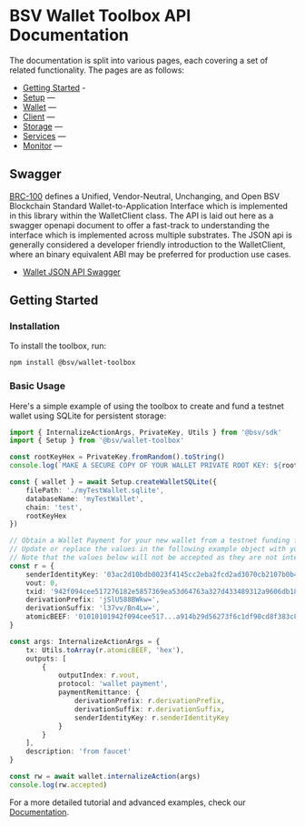 # BSV Wallet Toolbox API Documentation

The documentation is split into various pages, each covering a set of related functionality. The pages are as follows:

- [Getting Started](#getting-started) -
- [Setup](./setup.md) —
- [Wallet](./wallet.md) —
- [Client](./client.md) —
- [Storage](./storage.md) —
- [Services](./services.md) —
- [Monitor](./monitor.md) —

## Swagger

[BRC-100](https://brc.dev/100) defines a Unified, Vendor-Neutral, Unchanging, and Open BSV Blockchain Standard Wallet-to-Application Interface which is implemented in this library within the WalletClient class. The API is laid out here as a swagger openapi document to offer a fast-track to understanding the interface which is implemented across multiple substrates. The JSON api is generally considered a developer friendly introduction to the WalletClient, where an binary equivalent ABI may be preferred for production use cases.

- [Wallet JSON API Swagger](https://bitcoin-sv.github.io/ts-sdk/swagger)

## Getting Started

### Installation

To install the toolbox, run:

```bash
npm install @bsv/wallet-toolbox
```

### Basic Usage

Here's a simple example of using the toolbox to create and fund a testnet wallet using SQLite for persistent storage:

```ts
import { InternalizeActionArgs, PrivateKey, Utils } from '@bsv/sdk'
import { Setup } from '@bsv/wallet-toolbox'

const rootKeyHex = PrivateKey.fromRandom().toString()
console.log(`MAKE A SECURE COPY OF YOUR WALLET PRIVATE ROOT KEY: ${rootKeyHex}`)

const { wallet } = await Setup.createWalletSQLite({
    filePath: './myTestWallet.sqlite',
    databaseName: 'myTestWallet',
    chain: 'test',
    rootKeyHex
})

// Obtain a Wallet Payment for your new wallet from a testnet funding faucet.
// Update or replace the values in the following example object with your actual funding payment.
// Note that the values below will not be accepted as they are not intended for your new wallet.
const r = {
    senderIdentityKey: '03ac2d10bdb0023f4145cc2eba2fcd2ad3070cb2107b0b48170c46a9440e4cc3fe',
    vout: 0,
    txid: '942f094cee517276182e5857369ea53d64763a327d433489312a9606db188dfb',
    derivationPrefix: 'jSlU588BWkw=',
    derivationSuffix: 'l37vv/Bn4Lw=',
    atomicBEEF: '01010101942f094cee517...a914b29d56273f6c1df90cd8f383c8117680f2bdd05188ac00000000'
}

const args: InternalizeActionArgs = {
    tx: Utils.toArray(r.atomicBEEF, 'hex'),
    outputs: [
        {
            outputIndex: r.vout,
            protocol: 'wallet payment',
            paymentRemittance: {
                derivationPrefix: r.derivationPrefix,
                derivationSuffix: r.derivationSuffix,
                senderIdentityKey: r.senderIdentityKey
            }
        }
    ],
    description: 'from faucet'
}

const rw = await wallet.internalizeAction(args)
console.log(rw.accepted)
```

For a more detailed tutorial and advanced examples, check our [Documentation](#documentation).